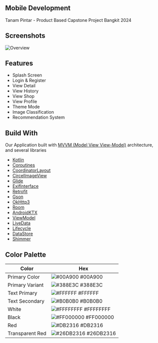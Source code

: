 ## Mobile Development
Tanam Pintar - Product Based Capstone Project Bangkit 2024

## Screenshots
![Overview](https://github.com/TanamPintar/Mobile-Development/assets/117373959/5968528e-e093-4c1b-9ef0-77bedb177589)

## Features
- Splash Screen
- Login & Register
- View Detail
- View History
- View Shop
- View Profile
- Theme Mode
- Image Classification
- Recommendation System

## Build With
Our Application built with [MVVM (Model View View-Model)](https://developer.android.com/topic/architecture#recommended-app-arch) architecture, and several libraries

- [Kotlin](https://kotlinlang.org/)
- [Coroutines](https://developer.android.com/kotlin/coroutines)
- [CoordinatorLayout](https://developer.android.com/reference/androidx/coordinatorlayout/widget/CoordinatorLayout)
- [CircelImageView](https://github.com/hdodenhof/CircleImageView)
- [Glide](https://github.com/bumptech/glide)
- [ExifInterface](https://developer.android.com/reference/android/media/ExifInterface)
- [Retrofit](https://square-github-io.translate.goog/retrofit/?_x_tr_sl=en&_x_tr_tl=id&_x_tr_hl=id&_x_tr_pto=tc)
- [Gson](https://github.com/square/retrofit/tree/trunk/retrofit-converters/gson)
- [OkHttp3](https://square.github.io/okhttp/recipes/)
- [Room](https://developer.android.com/training/data-storage/room)
- [AndroidKTX](https://developer.android.com/kotlin/ktx?hl=id)
- [ViewModel](https://developer.android.com/topic/libraries/architecture/viewmodel)
- [LiveData](https://developer.android.com/topic/libraries/architecture/livedata)
- [Lifecycle](https://developer.android.com/guide/components/activities/activity-lifecycle)
- [DataStore](https://developer.android.com/topic/libraries/architecture/datastore)
- [Shimmer](https://github.com/facebookarchive/shimmer-android)


## Color Palette
| Color             | Hex                                                                |
| ----------------- | ------------------------------------------------------------------ |
| Primary Color | ![#00A900](https://via.placeholder.com/10/00A900?text=+) #00A900 |
| Primary Variant | ![#388E3C](https://via.placeholder.com/10/388E3C?text=+) #388E3C |
| Text Primary | ![#FFFFFF](https://via.placeholder.com/10/FFFFFF?text=+) #FFFFFF |
| Text Secondary | ![#B0B0B0](https://via.placeholder.com/10/B0B0B0?text=+) #B0B0B0 |
| White | ![#FFFFFFFF](https://via.placeholder.com/10/FFFFFFFF?text=+) #FFFFFFFF |
| Black | ![#FF000000](https://via.placeholder.com/10/000000?text=+) #FF000000 |
| Red | ![#DB2316](https://via.placeholder.com/10/DB2316?text=+) #DB2316 |
| Transparent Red | ![#26DB2316](https://via.placeholder.com/10/DB2316?text=+) #26DB2316 |

